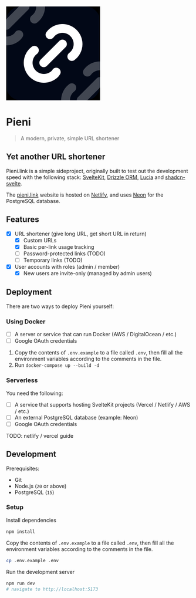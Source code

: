 ![logo](/static/favicon.png)

# Pieni

> A modern, private, simple URL shortener

## Yet another URL shortener

Pieni.link is a simple sideproject, originally built to test out the development speed with the following stack: [SvelteKit](https://kit.svelte.dev/), [Drizzle ORM](https://orm.drizzle.team/), [Lucia](https://lucia-auth.com/) and [shadcn-svelte](https://www.shadcn-svelte.com/).

The [pieni.link](https://pieni.link) website is hosted on [Netlify](https://app.netlify.com/), and uses [Neon](https://neon.tech/) for the PostgreSQL database.

## Features

- [x] URL shortener (give long URL, get short URL in return)
  - [x] Custom URLs
  - [x] Basic per-link usage tracking
  - [ ] Password-protected links (TODO)
  - [ ] Temporary links (TODO)
- [x] User accounts with roles (admin / member)
  - [x] New users are invite-only (managed by admin users)

## Deployment

There are two ways to deploy Pieni yourself:

### Using Docker

- [ ] A server or service that can run Docker (AWS / DigitalOcean / etc.)
- [ ] Google OAuth credentials

1. Copy the contents of `.env.example` to a file called `.env`, then fill all the environment variables according to the comments in the file.
2. Run `docker-compose up --build -d`

### Serverless

You need the following:

- [ ] A service that supports hosting SvelteKit projects (Vercel / Netlify / AWS / etc.)
- [ ] An external PostgreSQL database (example: Neon)
- [ ] Google OAuth credentials

TODO: netlify / vercel guide

## Development

Prerequisites:

- Git
- Node.js (`20` or above)
- PostgreSQL (`15`)

### Setup

Install dependencies

```bash
npm install
```

Copy the contents of `.env.example` to a file called `.env`, then fill all the environment variables according to the comments in the file.

```bash
cp .env.example .env
```

Run the development server

```bash
npm run dev
# navigate to http://localhost:5173
```
